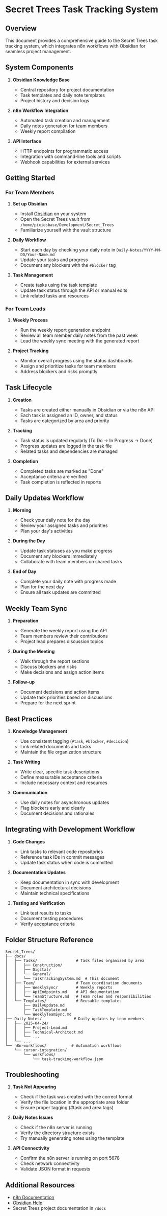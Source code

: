 # Secret Trees Task Tracking System

## Overview

This document provides a comprehensive guide to the Secret Trees task tracking system, which integrates n8n workflows with Obsidian for seamless project management.

## System Components

1. **Obsidian Knowledge Base**
   - Central repository for project documentation
   - Task templates and daily note templates
   - Project history and decision logs

2. **n8n Workflow Integration**
   - Automated task creation and management
   - Daily notes generation for team members
   - Weekly report compilation

3. **API Interface**
   - HTTP endpoints for programmatic access
   - Integration with command-line tools and scripts
   - Webhook capabilities for external services

## Getting Started

### For Team Members

1. **Set up Obsidian**
   - Install [Obsidian](https://obsidian.md/) on your system
   - Open the Secret Trees vault from `/home/pixiesbase/Development/Secret_Trees`
   - Familiarize yourself with the vault structure

2. **Daily Workflow**
   - Start each day by checking your daily note in `Daily-Notes/YYYY-MM-DD/Your-Name.md`
   - Update your tasks and progress
   - Document any blockers with the `#blocker` tag

3. **Task Management**
   - Create tasks using the task template
   - Update task status through the API or manual edits
   - Link related tasks and resources

### For Team Leads

1. **Weekly Process**
   - Run the weekly report generation endpoint
   - Review all team member daily notes from the past week
   - Lead the weekly sync meeting with the generated report

2. **Project Tracking**
   - Monitor overall progress using the status dashboards
   - Assign and prioritize tasks for team members
   - Address blockers and risks promptly

## Task Lifecycle

1. **Creation**
   - Tasks are created either manually in Obsidian or via the n8n API
   - Each task is assigned an ID, owner, and status
   - Tasks are categorized by area and priority

2. **Tracking**
   - Task status is updated regularly (To Do → In Progress → Done)
   - Progress updates are logged in the task file
   - Related tasks and dependencies are managed

3. **Completion**
   - Completed tasks are marked as "Done"
   - Acceptance criteria are verified
   - Task completion is reflected in reports

## Daily Updates Workflow

1. **Morning**
   - Check your daily note for the day
   - Review your assigned tasks and priorities
   - Plan your day's activities

2. **During the Day**
   - Update task statuses as you make progress
   - Document any blockers immediately
   - Collaborate with team members on shared tasks

3. **End of Day**
   - Complete your daily note with progress made
   - Plan for the next day
   - Ensure all task updates are committed

## Weekly Team Sync

1. **Preparation**
   - Generate the weekly report using the API
   - Team members review their contributions
   - Project lead prepares discussion topics

2. **During the Meeting**
   - Walk through the report sections
   - Discuss blockers and risks
   - Make decisions and assign action items

3. **Follow-up**
   - Document decisions and action items
   - Update task priorities based on discussions
   - Prepare for the next sprint

## Best Practices

1. **Knowledge Management**
   - Use consistent tagging (`#task`, `#blocker`, `#decision`)
   - Link related documents and tasks
   - Maintain the file organization structure

2. **Task Writing**
   - Write clear, specific task descriptions
   - Define measurable acceptance criteria
   - Include necessary context and resources

3. **Communication**
   - Use daily notes for asynchronous updates
   - Flag blockers early and clearly
   - Document decisions and rationales

## Integrating with Development Workflow

1. **Code Changes**
   - Link tasks to relevant code repositories
   - Reference task IDs in commit messages
   - Update task status when code is committed

2. **Documentation Updates**
   - Keep documentation in sync with development
   - Document architectural decisions
   - Maintain technical specifications

3. **Testing and Verification**
   - Link test results to tasks
   - Document testing procedures
   - Verify acceptance criteria

## Folder Structure Reference

```
Secret_Trees/
├── docs/
│   ├── Tasks/                 # Task files organized by area
│   │   ├── Construction/
│   │   ├── Digital/
│   │   └── General/
│   │   └── TaskTrackingSystem.md  # This document
│   ├── Team/                  # Team coordination documents
│   │   ├── WeeklySync/        # Weekly reports
│   │   ├── ApiEndpoints.md    # API documentation
│   │   └── TeamStructure.md   # Team roles and responsibilities
│   └── Templates/             # Reusable templates
│       ├── DailyUpdate.md
│       ├── TaskTemplate.md
│       └── WeeklyTeamSync.md
├── Daily-Notes/              # Daily updates by team members
│   ├── 2025-04-24/
│   │   ├── Project-Lead.md
│   │   ├── Technical-Architect.md
│   │   └── ...
│   └── ...
└── n8n-workflows/           # Automation workflows
    └── cursor-integration/
        └── workflows/
            └── task-tracking-workflow.json
```

## Troubleshooting

1. **Task Not Appearing**
   - Check if the task was created with the correct format
   - Verify the file location in the appropriate area folder
   - Ensure proper tagging (#task and area tags)

2. **Daily Notes Issues**
   - Check if the n8n server is running
   - Verify the directory structure exists
   - Try manually generating notes using the template

3. **API Connectivity**
   - Confirm the n8n server is running on port 5678
   - Check network connectivity
   - Validate JSON format in requests

## Additional Resources

- [n8n Documentation](https://docs.n8n.io/)
- [Obsidian Help](https://help.obsidian.md/)
- Secret Trees project documentation in `/docs` 
